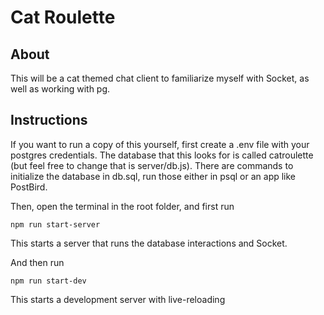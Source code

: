 # Cat Roulette

## About

This will be a cat themed chat client to familiarize myself with Socket, as well as working with pg.

## Instructions

If you want to run a copy of this yourself, first create a .env file with your postgres credentials. The database that this looks for is called catroulette (but feel free to change that is server/db.js). There are commands to initialize the database in db.sql, run those either in psql or an app like PostBird.

Then, open the terminal in the root folder, and first run 

  ```npm run start-server```

This starts a server that runs the database interactions and Socket.

And then run

  ```npm run start-dev```

This starts a development server with live-reloading